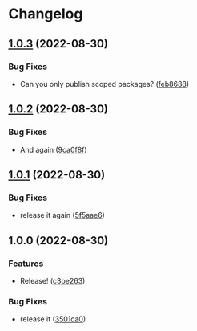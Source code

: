 # Changelog

## [1.0.3](https://github.com/Twipped/workflow-sandbox/compare/v1.0.2...v1.0.3) (2022-08-30)


### Bug Fixes

* Can you only publish scoped packages? ([feb8688](https://github.com/Twipped/workflow-sandbox/commit/feb8688c34c3dfef4543d77ab050e425e5529012))

## [1.0.2](https://github.com/Twipped/workflow-sandbox/compare/v1.0.1...v1.0.2) (2022-08-30)


### Bug Fixes

* And again ([9ca0f8f](https://github.com/Twipped/workflow-sandbox/commit/9ca0f8fdb481c46c84f67185b84eaa1994b2ca69))

## [1.0.1](https://github.com/Twipped/workflow-sandbox/compare/v1.0.0...v1.0.1) (2022-08-30)


### Bug Fixes

* release it again ([5f5aae6](https://github.com/Twipped/workflow-sandbox/commit/5f5aae64b1421615e57e30af0718c2ba450e5141))

## 1.0.0 (2022-08-30)


### Features

* Release! ([c3be263](https://github.com/Twipped/workflow-sandbox/commit/c3be263b39d3f828578a8c58e9a77823e80d548d))


### Bug Fixes

* release it ([3501ca0](https://github.com/Twipped/workflow-sandbox/commit/3501ca0890cfca0d02dd25089c11fe70e2762bdc))
